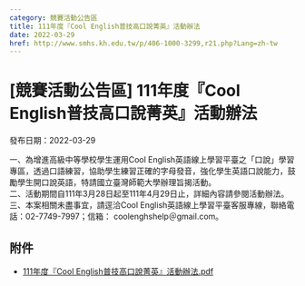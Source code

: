 ```yaml
---
category: 競賽活動公告區
title: 111年度『Cool English普技高口說菁英』活動辦法
date: 2022-03-29
href: http://www.smhs.kh.edu.tw/p/406-1000-3299,r21.php?Lang=zh-tw
---
```


# [競賽活動公告區] 111年度『Cool English普技高口說菁英』活動辦法

發布日期：2022-03-29

一、為增進高級中等學校學生運用Cool English英語線上學習平臺之「口說」學習專區，透過口語練習，協助學生練習正確的字母發音，強化學生英語口說能力，鼓勵學生開口說英語，特請國立臺灣師範大學辦理旨揭活動。  
二、活動期間自111年3月28日起至111年4月29日止，詳細內容請參閱活動辦法。  
三、本案相關未盡事宜，請逕洽Cool English英語線上學習平臺客服專線，聯絡電話：02-7749-7997；信箱： coolenghshelp＠gmail.com。

## 附件

- [111年度『Cool English普技高口說菁英』活動辦法.pdf](https://www.smhs.kh.edu.tw/var/file/0/1000/attach/1/pta_3062_3749455_49352.pdf)
